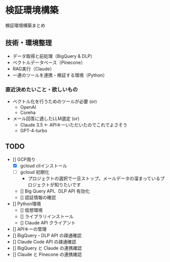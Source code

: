 # 検証環境構築

検証環境構築まとめ

## 技術・環境整理

- データ取得と前処理（BigQuery & DLP）
- ベクトルデータベース（Pinecone）
- RAG実行（Claude）
- 一連のツールを連携・検証する環境（Python）

### 直近決めたいこと・欲しいもの

- ベクトル化を行うためのツールが必要 (or)
  - OpenAI
  - Coreha
- メール回答に適したLLM選定 (or)
  - Claude 3.5 <- APIキーいただいたのでこれでよさそう
  - GPT-4-turbo

## TODO

- [] GCP周り
  - [x] gcloud cliインストール
  - [ ] gcloud 初期化
    - プロジェクトの選択で一旦ストップ。メールデータの溜まっているプロジェクトが知りたいです
  - [] Big Query API、DLP API 有効化
  - [] 認証情報の確認
- [] Python環境
  - [] 仮想環境
  - [] ライブラリインストール
  - [] Claude API クライアント
- [] APIキーの管理
- [] BigQuery・DLP API の疎通確認
- [] Claude Code API の疎通確認
- [] BigQuery と Claude の連携確認
- [] Claude と Pinecone の連携確認
